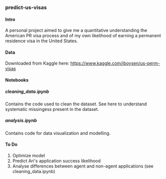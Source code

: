 ### predict-us-visas

#### Intro

A personal project aimed to give me a quantitative understanding the American PR visa process and of my own likelihood of earning a permanent residence visa in the United States.

#### Data 

Downloaded from Kaggle here: https://www.kaggle.com/jboysen/us-perm-visas

#### Notebooks

##### cleaning_data.ipynb

Contains the code used to clean the dataset. See here to understand systematic missingess present in the dataset.

##### analysis.ipynb

Contains code for data visualization and modelling.

#### To Do

1. Optimize model
2. Predict Ari's application success likelihood
3. Analyse differences between agent and non-agent applications (see cleaning_data.ipynb)
